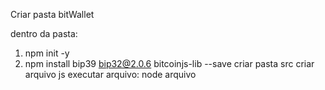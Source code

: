 Criar pasta bitWallet 

dentro da pasta: 
1. npm init -y
2. npm install bip39 bip32@2.0.6 bitcoinjs-lib --save
criar pasta src
criar arquivo js
executar arquivo: node arquivo
